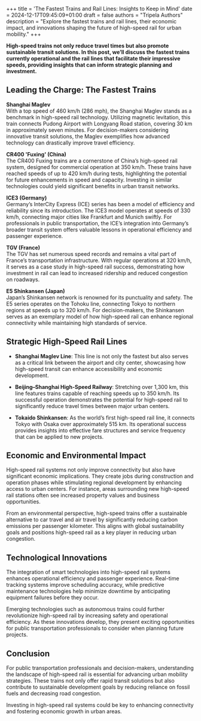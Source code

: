 +++
title = 'The Fastest Trains and Rail Lines: Insights to Keep in Mind'
date = 2024-12-17T09:45:09+01:00
draft = false
authors = "Tripela Authors"
description = "Explore the fastest trains and rail lines, their economic impact, and innovations shaping the future of high-speed rail for urban mobility."
+++

**High-speed trains not only reduce travel times but also promote sustainable transit solutions. In this post, we’ll discuss the fastest trains currently operational and the rail lines that facilitate their impressive speeds, providing insights that can inform strategic planning and investment.**

## Leading the Charge: The Fastest Trains

**Shanghai Maglev**  
With a top speed of 460 km/h (286 mph), the Shanghai Maglev stands as a benchmark in high-speed rail technology. Utilizing magnetic levitation, this train connects Pudong Airport with Longyang Road station, covering 30 km in approximately seven minutes. For decision-makers considering innovative transit solutions, the Maglev exemplifies how advanced technology can drastically improve travel efficiency.

**CR400 'Fuxing' (China)**  
The CR400 Fuxing trains are a cornerstone of China’s high-speed rail system, designed for commercial operation at 350 km/h. These trains have reached speeds of up to 420 km/h during tests, highlighting the potential for future enhancements in speed and capacity. Investing in similar technologies could yield significant benefits in urban transit networks.

**ICE3 (Germany)**  
Germany’s InterCity Express (ICE) series has been a model of efficiency and reliability since its introduction. The ICE3 model operates at speeds of 330 km/h, connecting major cities like Frankfurt and Munich swiftly. For professionals in public transportation, the ICE’s integration into Germany’s broader transit system offers valuable lessons in operational efficiency and passenger experience.

**TGV (France)**  
The TGV has set numerous speed records and remains a vital part of France’s transportation infrastructure. With regular operations at 320 km/h, it serves as a case study in high-speed rail success, demonstrating how investment in rail can lead to increased ridership and reduced congestion on roadways.

**E5 Shinkansen (Japan)**  
Japan’s Shinkansen network is renowned for its punctuality and safety. The E5 series operates on the Tohoku line, connecting Tokyo to northern regions at speeds up to 320 km/h. For decision-makers, the Shinkansen serves as an exemplary model of how high-speed rail can enhance regional connectivity while maintaining high standards of service.

## Strategic High-Speed Rail Lines

- **Shanghai Maglev Line**: This line is not only the fastest but also serves as a critical link between the airport and city center, showcasing how high-speed transit can enhance accessibility and economic development.

- **Beijing–Shanghai High-Speed Railway**: Stretching over 1,300 km, this line features trains capable of reaching speeds up to 350 km/h. Its successful operation demonstrates the potential for high-speed rail to significantly reduce travel times between major urban centers.

- **Tokaido Shinkansen**: As the world’s first high-speed rail line, it connects Tokyo with Osaka over approximately 515 km. Its operational success provides insights into effective fare structures and service frequency that can be applied to new projects.

## Economic and Environmental Impact

High-speed rail systems not only improve connectivity but also have significant economic implications. They create jobs during construction and operation phases while stimulating regional development by enhancing access to urban centers. For instance, areas surrounding new high-speed rail stations often see increased property values and business opportunities.

From an environmental perspective, high-speed trains offer a sustainable alternative to car travel and air travel by significantly reducing carbon emissions per passenger kilometer. This aligns with global sustainability goals and positions high-speed rail as a key player in reducing urban congestion.

## Technological Innovations

The integration of smart technologies into high-speed rail systems enhances operational efficiency and passenger experience. Real-time tracking systems improve scheduling accuracy, while predictive maintenance technologies help minimize downtime by anticipating equipment failures before they occur.

Emerging technologies such as autonomous trains could further revolutionize high-speed rail by increasing safety and operational efficiency. As these innovations develop, they present exciting opportunities for public transportation professionals to consider when planning future projects.

## Conclusion

For public transportation professionals and decision-makers, understanding the landscape of high-speed rail is essential for advancing urban mobility strategies. These trains not only offer rapid transit solutions but also contribute to sustainable development goals by reducing reliance on fossil fuels and decreasing road congestion.

Investing in high-speed rail systems could be key to enhancing connectivity and fostering economic growth in urban areas.
